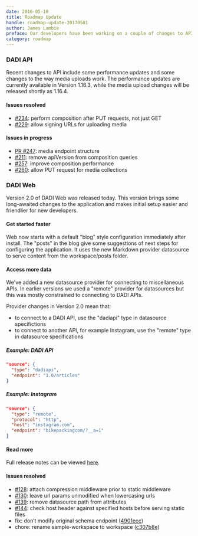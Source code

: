 ```yaml
---
date: 2016-05-10
title: Roadmap Update
handle: roadmap-update-20170501
author: James Lambie
preface: Our developers have been working on a couple of changes to API and Web over the last few weeks to enable an extensible plugin architecture. API is being decoupled from it's database storage engine, while Web is preparing to support multiple templating engines.
category: roadmap
---
```


### DADI API

Recent changes to API include some performance updates and some changes to the way media uploads work. The performance updates are currently available in Version 1.16.3, while the media upload changes will be released shortly as 1.16.4.

#### Issues resolved
* [#234](https://github.com/dadi/api/issues/234): perform composition after PUT requests, not just GET
* [#229](https://github.com/dadi/api/issues/229): allow signing URLs for uploading media
 
#### Issues in progress

* [PR #247](https://github.com/dadi/api/pull/247): media endpoint structure
* [#211](https://github.com/dadi/api/issues/211): remove apiVersion from composition queries
* [#257](https://github.com/dadi/api/issues/257): improve composition performance
* [#260](https://github.com/dadi/api/issues/260): allow PUT request for media collections

### DADI Web

Version 2.0 of DADI Web was released today. This version brings some long-awaited changes to the application and makes initial setup easier and friendlier for new developers.

#### Get started faster
Web now starts with a default "blog" style configuration immediately after install. The "posts" in the blog give some suggestions of next steps for configuring the application. It uses the new Markdown provider datasource to serve content from the workspace/posts folder.

#### Access more data
We've added a new datasource provider for connecting to miscellaneous APIs. In earlier versions we used a "remote" provider for datasources but this was mostly constrained to connecting to DADI APIs.

Provider changes in Version 2.0 mean that:

* to connect to a DADI API, use the "dadiapi" type in datasource specifictions
* to connect to another API, for example Instagram, use the "remote" type in datasource specifications

##### Example: DADI API
```json
"source": {
  "type": "dadiapi",
  "endpoint": "1.0/articles"
}
```
##### Example: Instagram
```json
"source": {
  "type": "remote",
  "protocol": "http",
  "host": "instagram.com",
  "endpoint": "bikepackingcom/?__a=1"
}
```

#### Read more

Full release notes can be viewed [here](https://github.com/dadi/web/releases/tag/v2.0.0).

#### Issues resolved

* [#128](https://github/com/dadi/web/issues/128): attach compression middleware prior to static middleware
* [#130](https://github/com/dadi/web/issues/130): leave url params unmodified when lowercasing urls
* [#139](https://github/com/dadi/web/issues/139): remove datasource path from attributes
* [#144](https://github/com/dadi/web/issues/144): check host header against specified hosts before serving static files
* fix: don’t modify original schema endpoint ([4901ecc](https://github.com/dadi/web/commit/4901ecc))
* chore: rename sample-workspace to workspace ([c307b8e](https://github.com/dadi/web/commit/c307b8e))
